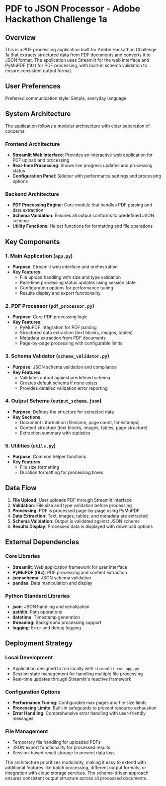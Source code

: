 # PDF to JSON Processor - Adobe Hackathon Challenge 1a

## Overview

This is a PDF processing application built for Adobe Hackathon Challenge 1a that extracts structured data from PDF documents and converts it to JSON format. The application uses Streamlit for the web interface and PyMuPDF (fitz) for PDF processing, with built-in schema validation to ensure consistent output format.

## User Preferences

Preferred communication style: Simple, everyday language.

## System Architecture

The application follows a modular architecture with clear separation of concerns:

### Frontend Architecture
- **Streamlit Web Interface**: Provides an interactive web application for PDF upload and processing
- **Real-time Processing**: Shows live progress updates and processing status
- **Configuration Panel**: Sidebar with performance settings and processing options

### Backend Architecture
- **PDF Processing Engine**: Core module that handles PDF parsing and data extraction
- **Schema Validation**: Ensures all output conforms to predefined JSON schema
- **Utility Functions**: Helper functions for formatting and file operations

## Key Components

### 1. Main Application (`app.py`)
- **Purpose**: Streamlit web interface and orchestration
- **Key Features**:
  - File upload handling with size and type validation
  - Real-time processing status updates using session state
  - Configuration options for performance tuning
  - Results display and export functionality

### 2. PDF Processor (`pdf_processor.py`)
- **Purpose**: Core PDF processing logic
- **Key Features**:
  - PyMuPDF integration for PDF parsing
  - Structured data extraction (text blocks, images, tables)
  - Metadata extraction from PDF documents
  - Page-by-page processing with configurable limits

### 3. Schema Validator (`schema_validator.py`)
- **Purpose**: JSON schema validation and compliance
- **Key Features**:
  - Validates output against predefined schema
  - Creates default schema if none exists
  - Provides detailed validation error reporting

### 4. Output Schema (`output_schema.json`)
- **Purpose**: Defines the structure for extracted data
- **Key Sections**:
  - Document information (filename, page count, timestamps)
  - Content structure (text blocks, images, tables, page structure)
  - Extraction summary with statistics

### 5. Utilities (`utils.py`)
- **Purpose**: Common helper functions
- **Key Features**:
  - File size formatting
  - Duration formatting for processing times

## Data Flow

1. **File Upload**: User uploads PDF through Streamlit interface
2. **Validation**: File size and type validation before processing
3. **Processing**: PDF is processed page-by-page using PyMuPDF
4. **Data Extraction**: Text, images, tables, and metadata are extracted
5. **Schema Validation**: Output is validated against JSON schema
6. **Results Display**: Processed data is displayed with download options

## External Dependencies

### Core Libraries
- **Streamlit**: Web application framework for user interface
- **PyMuPDF (fitz)**: PDF processing and content extraction
- **jsonschema**: JSON schema validation
- **pandas**: Data manipulation and display

### Python Standard Libraries
- **json**: JSON handling and serialization
- **pathlib**: Path operations
- **datetime**: Timestamp generation
- **threading**: Background processing support
- **logging**: Error and debug logging

## Deployment Strategy

### Local Development
- Application designed to run locally with `streamlit run app.py`
- Session state management for handling multiple file processing
- Real-time updates through Streamlit's reactive framework

### Configuration Options
- **Performance Tuning**: Configurable max pages and file size limits
- **Processing Limits**: Built-in safeguards to prevent resource exhaustion
- **Error Handling**: Comprehensive error handling with user-friendly messages

### File Management
- Temporary file handling for uploaded PDFs
- JSON export functionality for processed results
- Session-based result storage to prevent data loss

The architecture prioritizes modularity, making it easy to extend with additional features like batch processing, different output formats, or integration with cloud storage services. The schema-driven approach ensures consistent output structure across all processed documents.